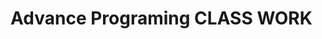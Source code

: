 
<html>
  <head>
    <meta charset="utf-8">
    
  </head>
  <body>
    <h1>Advance Programing CLASS WORK</h1>
   
    
  </body>
</html>
